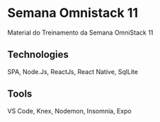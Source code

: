 # Semana Omnistack 11
Material do Treinamento da Semana OmniStack 11

Technologies
-----------
SPA,
Node.Js,
ReactJs,
React Native,
SqlLite

Tools
-----
VS Code,
Knex,
Nodemon,
Insomnia,
Expo

